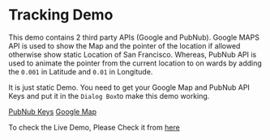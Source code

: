 # Tracking Demo

This demo contains 2 third party APIs (Google and PubNub). Google MAPS API is used to show the Map and the pointer of the location if allowed otherwise show static Location of San Francisco. Whereas, PubNub API is used to animate the pointer from the current location to on wards by adding the `0.001` in Latitude and `0.01` in Longitude.

It is just static Demo. You need to get your Google Map and PubNub API Keys and put it in the `Dialog Box`to make this demo working.

[PubNub Keys](https://admin.pubnub.com/)
[Google Map](https://console.developers.google.com/cloud-resource-manager)

To check the Live Demo, Please Check it from [here](https://samiahmedsiddiqui.github.io/tracking-demo/index.html)

